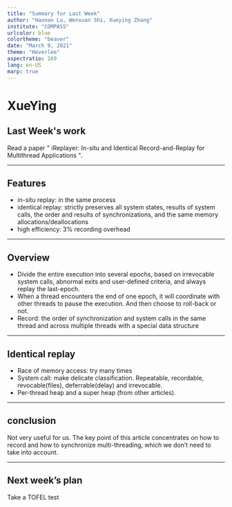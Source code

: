 ```yaml
---
title: "Summary for Last Week"
author: "Haonan Lu, Wenxuan Shi, Xueying Zhang"
institute: "COMPASS"
urlcolor: blue
colortheme: "beaver"
date: "March 9, 2021"
theme: "Heverlee"
aspectratio: 169
lang: en-US
marp: true
---
```

# XueYing

## Last Week's work

Read a paper " iReplayer: In-situ and Identical Record-and-Replay for Multithread Applications ".

---

## Features

- in-situ replay: in the same process
- identical replay: strictly preserves all system states, results of system calls, the order and results of synchronizations, and the same memory allocations/deallocations
- high efficiency: 3% recording overhead

---

## Overview

- Divide the entire execution into several epochs, based on irrevocable system calls, abnormal exits and user-defined criteria, and always replay the last-epoch. 
- When a thread encounters the end of one epoch, it will coordinate with other threads to pause the execution. And then choose to roll-back or not. 
- Record: the order of synchronization and system calls in the same thread and across multiple threads with a special data structure

---

## Identical replay

- Race of memory access: try many times
- System call: make delicate classification. Repeatable, recordable, revocable(files), deferrable(delay) and irrevocable. 
- Per-thread heap and a super heap (from other articles). 

---

## conclusion

Not very useful for us. The key point of this article concentrates on how to record and how to synchronize multi-threading, which we don’t need to take into account.

---

## Next week’s plan

Take a TOFEL test

